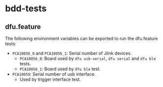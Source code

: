 # bdd-tests

## dfu.feature

The following environment variables can be exported to run the dfu.feature tests:

- `PCA10056_0` and `PCA10056_1`: Serial number of Jlink devices.
  - `PCA10056_0`: Board used by `dfu usb-serial`, `dfu serial` and `dfu ble` tests.
  - `PCA10056_1`: Board used by `dfu ble` test.
- `PCA10059`: Serial number of usb interface.
  - Used by trigger interface test.
